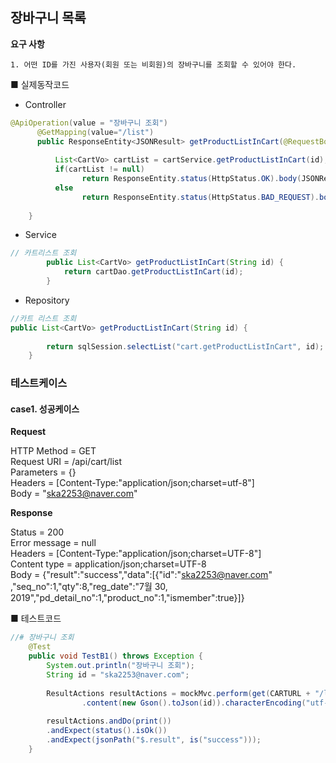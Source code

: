 ## 장바구니 목록

 **요구 사항**

	1. 어떤 ID를 가진 사용자(회원 또는 비회원)의 장바구니를 조회할 수 있어야 한다.



■ 실제동작코드 

- Controller

```java
@ApiOperation(value = "장바구니 조회")
	  @GetMapping(value="/list")
	  public ResponseEntity<JSONResult> getProductListInCart(@RequestBody String id) {
		  
		  List<CartVo> cartList = cartService.getProductListInCart(id);
		  if(cartList != null)
				return ResponseEntity.status(HttpStatus.OK).body(JSONResult.success(cartList));
		  else
			  	return ResponseEntity.status(HttpStatus.BAD_REQUEST).body(JSONResult.fail("장바구니 담기 실패"));
		
	}
```

- Service

```java
// 카트리스트 조회
		public List<CartVo> getProductListInCart(String id) {
			return cartDao.getProductListInCart(id);
		}
```

- Repository

```java
//카트 리스트 조회
public List<CartVo> getProductListInCart(String id) {
		
		return sqlSession.selectList("cart.getProductListInCart", id);
	}
```



### 테스트케이스

#### case1. 성공케이스

**Request**

HTTP Method = GET<br>
      Request URI = /api/cart/list<br>
       Parameters = {}<br>
          Headers = [Content-Type:"application/json;charset=utf-8"]<br>
             Body = "ska2253@naver.com"

**Response**

 Status = 200<br>
    Error message = null<br>
          Headers = [Content-Type:"application/json;charset=UTF-8"]<br>
     Content type = application/json;charset=UTF-8<br>
             Body = {"result":"success","data":[{"id":"ska2253@naver.com"<br>,"seq_no":1,"qty":8,"reg_date":"7월 30, 2019","pd_detail_no":1,"product_no":1,"ismember":true}]}

■  테스트코드

```java
//# 장바구니 조회
	@Test
	public void TestB1() throws Exception {
		System.out.println("장바구니 조회");
		String id = "ska2253@naver.com";
		
		ResultActions resultActions = mockMvc.perform(get(CARTURL + "/list").contentType(MediaType.APPLICATION_JSON)
				.content(new Gson().toJson(id)).characterEncoding("utf-8"));
		
		resultActions.andDo(print())
		.andExpect(status().isOk())
		.andExpect(jsonPath("$.result", is("success")));
	}
```





